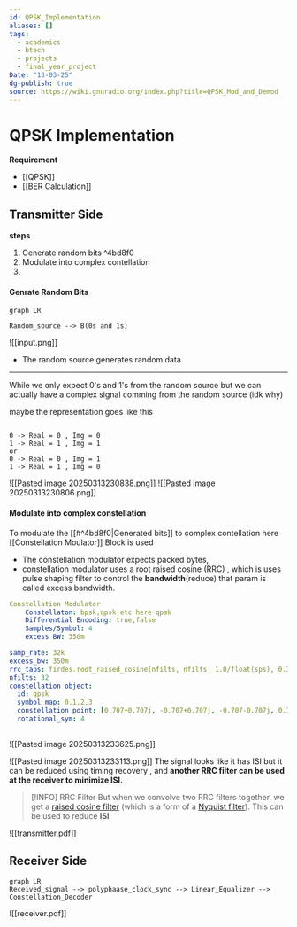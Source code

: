 ```yaml
---
id: QPSK_Implementation
aliases: []
tags:
  - academics
  - btech
  - projects
  - final_year_project
Date: "13-03-25"
dg-publish: true
source: https://wiki.gnuradio.org/index.php?title=QPSK_Mod_and_Demod
---
```

# QPSK Implementation
**Requirement**
- [[QPSK]]
- [[BER Calculation]]

## Transmitter Side 
**steps**
1. Generate random bits ^4bd8f0
2. Modulate into complex contellation 
3. 

#### Genrate Random Bits

```mermaid
graph LR

Random_source --> B(0s and 1s)

```

![[input.png]]

- The random source generates random data

---
While we only expect 0's and 1's from the random source but we can actually have a complex signal comming from the random source (idk why)

maybe the representation goes like this

```

0 -> Real = 0 , Img = 0
1 -> Real = 1 , Img = 1
or
0 -> Real = 0 , Img = 1 
1 -> Real = 1 , Img = 0 

```

![[Pasted image 20250313230838.png]]
![[Pasted image 20250313230806.png]]

#### Modulate into complex constellation

To modulate the [[#^4bd8f0|Generated bits]] to complex contellation here [[Constellation Moulator]] Block is used 
- The constellation modulator expects packed bytes,
- constellation modulator uses a root raised cosine (RRC) , which is uses pulse shaping filter to control the **bandwidth**(reduce) that param is called excess bandwidth. 

```yaml
Constellation Modulator
	Constellaton: bpsk,qpsk,etc here qpsk
	Differential Encoding: true,false
	Samples/Symbol: 4 
	excess BW: 350m

```

```yaml
samp_rate: 32k
excess_bw: 350m
rrc_taps: firdes.root_raised_cosine(nfilts, nfilts, 1.0/float(sps), 0.35, 11*sps*nfilts)
nfilts: 32
constellation object: 
  id: qpsk 
  symbol map: 0,1,2,3
  constellation point: [0.707+0.707j, -0.707+0.707j, -0.707-0.707j, 0.707-0.707j]
  rotational_sym: 4
  

```

![[Pasted image 20250313233625.png]]

![[Pasted image 20250313233113.png]]
The signal looks like it has ISI but it can be reduced using timing recovery , and **another RRC filter can be used at the receiver to minimize ISI.**

> [!INFO] RRC Filter
> But when we convolve two RRC filters together, we get a [raised cosine filter](http://en.wikipedia.org/wiki/Raised-cosine_filter) (which is a form of a [Nyquist filter](http://en.wikipedia.org/wiki/Nyquist_ISI_criterion)). This can be used to reduce **ISI**

![[transmitter.pdf]]

## Receiver Side 

```mermaid
graph LR 
Received_signal --> polyphaase_clock_sync --> Linear_Equalizer --> Constellation_Decoder

```

![[receiver.pdf]]

